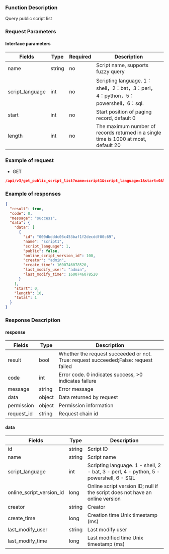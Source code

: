### Function Description

Query public script list

### Request Parameters

#### Interface parameters

| Fields          | Type   | Required | Description                                                                         |
|-----------------|--------|----------|-------------------------------------------------------------------------------------|
| name            | string | no       | Script name, supports fuzzy query                                                   |
| script_language | int    | no       | Scripting language. 1：shell，2：bat，3：perl，4：python，5：powershell，6：sql.               |
| start           | int    | no       | Start position of paging record, default 0                                          |
| length          | int    | no       | The maximum number of records returned in a single time is 1000 at most, default 20 |

### Example of request

- GET

```json
/api/v3/get_public_script_list?name=script1&script_language=1&start=0&length=10
```

### Example of responses

```json
{
  "result": true,
  "code": 0,
  "message": "success",
  "data": {
    "data": [
      {
        "id": "000dbdddc06c453baf1f2decddf00c69",
        "name": "script1",
        "script_language": 1,
        "public": false,
        "online_script_version_id": 100,
        "creator": "admin",
        "create_time": 1600746078520,
        "last_modify_user": "admin",
        "last_modify_time": 1600746078520
      }
    ],
    "start": 0,
    "length": 10,
    "total": 1
  }
}
```

### Response Description

#### response

| Fields     | Type   | Description                                                                         |
|------------|--------|-------------------------------------------------------------------------------------|
| result     | bool   | Whether the request succeeded or not. True: request succeeded;False: request failed |
| code       | int    | Error code. 0 indicates success, >0 indicates failure                               |
| message    | string | Error message                                                                       |
| data       | object | Data returned by request                                                            |
| permission | object | Permission information                                                              |
| request_id | string | Request chain id                                                                    |

#### data

| Fields                   | Type   | Description                                                                           |
|--------------------------|--------|---------------------------------------------------------------------------------------|
| id                       | string | Script ID                                                                             |
| name                     | string | Script name                                                                           |
| script_language          | int    | Scripting language. 1 - shell, 2 - bat, 3 - perl, 4 - python, 5 - powershell, 6 - SQL |
| online_script_version_id | long   | Online script version ID; null if the script does not have an online version          |
| creator                  | string | Creator                                                                               |
| create_time              | long   | Creation time Unix timestamp (ms)                                                     |
| last_modify_user         | string | Last modify user                                                                      |
| last_modify_time         | long   | Last modified time Unix timestamp (ms)                                                |
